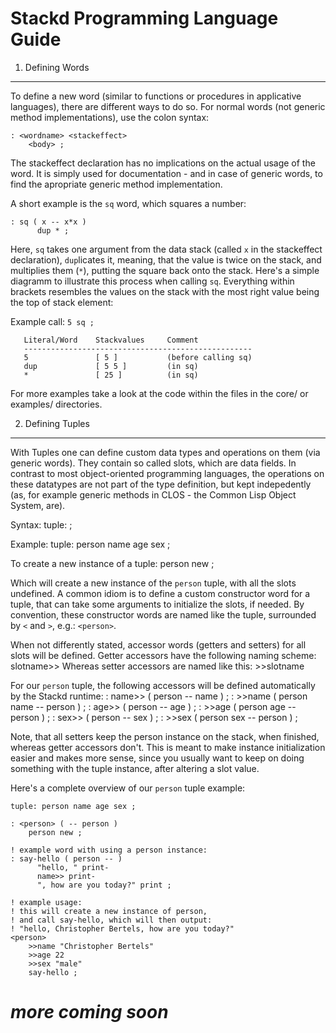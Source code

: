 Stackd Programming Language Guide
==========

1. Defining Words
----------

To define a new word (similar to functions or procedures in applicative languages),
there are different ways to do so.
For normal words (not generic method implementations), use the colon syntax:

	: <wordname> <stackeffect>
		<body> ;

The stackeffect declaration has no implications on the actual usage of the word. It
is simply used for documentation - and in case of generic words, to find the apropriate
generic method implementation.

A short example is the `sq` word, which squares a number:

	: sq ( x -- x*x )
		  dup * ;

Here, `sq` takes one argument from the data stack (called `x` in the stackeffect declaration),
`dup`licates it, meaning, that the value is twice on the stack, and multiplies them (`*`), putting
the square back onto the stack.
Here's a simple diagramm to illustrate this process when calling `sq`. Everything within brackets resembles the values
on the stack with the most right value being the top of stack element:

Example call: `5 sq ;`

       Literal/Word    Stackvalues     Comment
       ---------------------------------------------------
       5               [ 5 ]           (before calling sq)
       dup             [ 5 5 ]         (in sq)
       *               [ 25 ]          (in sq)

For more examples take a look at the code within the files in the core/ or examples/ directories.


2. Defining Tuples
----------

With Tuples one can define custom data types and operations on them (via generic words). They contain
so called slots, which are data fields. In contrast to most object-oriented programming languages,
the operations on these datatypes are not part of the type definition, but kept indepedently (as, for
example generic methods in CLOS - the Common Lisp Object System, are).

Syntax:
	tuple: <tuplename> <slotnames> ;

Example:
	tuple: person name age sex ;

To create a new instance of a tuple:
	person new ;

Which will create a new instance of the `person` tuple, with all the slots undefined.
A common idiom is to define a custom constructor word for a tuple, that can take some arguments
to initialize the slots, if needed. By convention, these constructor words are named like the
tuple, surrounded by `<` and `>`, e.g.: `<person>`.

When not differently stated, accessor words (getters and setters) for all slots will be defined.
Getter accessors have the following naming scheme:
       slotname>>
Whereas setter accessors are named like this:
	>>slotname

For our `person` tuple, the following accessors will be defined automatically by the Stackd runtime:
    : name>> ( person -- name ) ;
    : >>name ( person name -- person ) ;
    : age>> ( person -- age ) ;
    : >>age ( person age -- person ) ;
    : sex>> ( person -- sex ) ;
    : >>sex ( person sex -- person ) ;

Note, that all setters keep the person instance on the stack, when finished, whereas getter accessors
don't. This is meant to make instance initialization easier and makes more sense, since you usually
want to keep on doing something with the tuple instance, after altering a slot value.

Here's a complete overview of our `person` tuple example:

	tuple: person name age sex ;

	: <person> ( -- person )
		person new ;

	! example word with using a person instance:
	: say-hello ( person -- )
	      "hello, " print-
	      name>> print-
	      ", how are you today?" print ;

	! example usage:
	! this will create a new instance of person,
	! and call say-hello, which will then output:
	! "hello, Christopher Bertels, how are you today?"
	<person>
		>>name "Christopher Bertels"
		>>age 22
		>>sex "male"
		say-hello ;

# _more coming soon_ #
